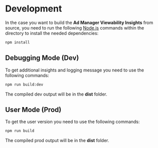 # Development

In the case you want to build the **Ad Manager Viewability Insights** from source, you need to run the following [Node.js][node.js] commands within the directory to install the needed dependencies:

```sh
npm install
```

## Debugging Mode (Dev)

To get additional insights and logging message you need to use the following commands:

```sh
npm run build:dev
```

The compiled dev output will be in the **dist** folder.

## User Mode (Prod)

To get the user version you need to use the following commands:

```sh
npm run build
```

The compiled prod output will be in the **dist** folder.

[node.js]: https://nodejs.org/en/
